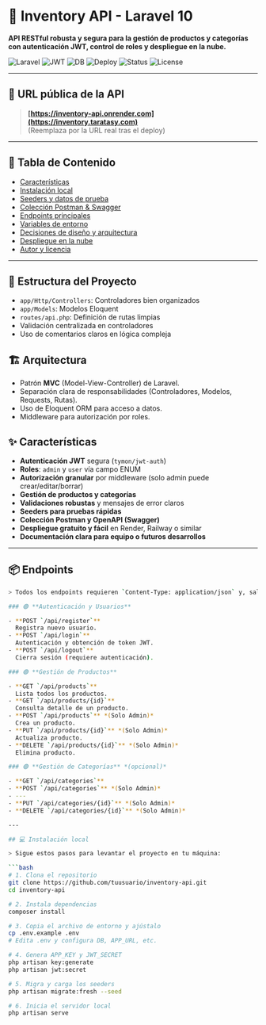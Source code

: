 # 🛒 Inventory API - Laravel 10

**API RESTful robusta y segura para la gestión de productos y categorías con autenticación JWT, control de roles y despliegue en la nube.**

![Laravel](https://img.shields.io/badge/Framework-Laravel%2010-red?logo=laravel)
![JWT](https://img.shields.io/badge/Auth-JWT-blue)
![DB](https://img.shields.io/badge/Database-MySQL%20%7C%20PostgreSQL-brightgreen)
![Deploy](https://img.shields.io/badge/Deployed-Render%20%7C%20Railway-orange)
![Status](https://img.shields.io/badge/API-Online-success)
![License](https://img.shields.io/github/license/tuusuario/inventory-api)

---

## 🚀 URL pública de la API

> **[https://inventory-api.onrender.com](https://inventory.taratasy.com)**  
> (Reemplaza por la URL real tras el deploy)

---

## 📝 Tabla de Contenido

- [Características](#características)
- [Instalación local](#instalación-local)
- [Seeders y datos de prueba](#seeders-y-datos-de-prueba)
- [Colección Postman & Swagger](#colección-postman--swagger)
- [Endpoints principales](#endpoints-principales)
- [Variables de entorno](#variables-de-entorno)
- [Decisiones de diseño y arquitectura](#decisiones-de-diseño-y-arquitectura)
- [Despliegue en la nube](#despliegue-en-la-nube)
- [Autor y licencia](#autor-y-licencia)

---

## 📂 Estructura del Proyecto

- `app/Http/Controllers`: Controladores bien organizados
- `app/Models`: Modelos Eloquent
- `routes/api.php`: Definición de rutas limpias
- Validación centralizada en controladores
- Uso de comentarios claros en lógica compleja

 ## 🏗️ Arquitectura

- Patrón **MVC** (Model-View-Controller) de Laravel.
- Separación clara de responsabilidades (Controladores, Modelos, Requests, Rutas).
- Uso de Eloquent ORM para acceso a datos.
- Middleware para autorización por roles.

## ✨ Características

- **Autenticación JWT** segura (`tymon/jwt-auth`)
- **Roles**: `admin` y `user` vía campo ENUM
- **Autorización granular** por middleware (solo admin puede crear/editar/borrar)
- **Gestión de productos y categorías**
- **Validaciones robustas** y mensajes de error claros
- **Seeders para pruebas rápidas**
- **Colección Postman y OpenAPI (Swagger)**
- **Despliegue gratuito y fácil** en Render, Railway o similar
- **Documentación clara para equipo o futuros desarrollos**

---
## 📦 Endpoints
```bash
> Todos los endpoints requieren `Content-Type: application/json` y, salvo `/login` y `/register`, un JWT `Authorization: Bearer {token}`.

### 🟢 **Autenticación y Usuarios**

- **POST `/api/register`**  
  Registra nuevo usuario.
- **POST `/api/login`**  
  Autenticación y obtención de token JWT.
- **POST `/api/logout`**  
  Cierra sesión (requiere autenticación).

### 🟢 **Gestión de Productos**

- **GET `/api/products`**  
  Lista todos los productos.
- **GET `/api/products/{id}`**  
  Consulta detalle de un producto.
- **POST `/api/products`** *(Solo Admin)*  
  Crea un producto.
- **PUT `/api/products/{id}`** *(Solo Admin)*  
  Actualiza producto.
- **DELETE `/api/products/{id}`** *(Solo Admin)*  
  Elimina producto.

### 🟢 **Gestión de Categorías** *(opcional)*

- **GET `/api/categories`**
- **POST `/api/categories`** *(Solo Admin)*
- ---
- **PUT `/api/categories/{id}`** *(Solo Admin)*
- **DELETE `/api/categories/{id}`** *(Solo Admin)*

---

## 💻 Instalación local

> Sigue estos pasos para levantar el proyecto en tu máquina:

```bash
# 1. Clona el repositorio
git clone https://github.com/tuusuario/inventory-api.git
cd inventory-api

# 2. Instala dependencias
composer install

# 3. Copia el archivo de entorno y ajústalo
cp .env.example .env
# Edita .env y configura DB, APP_URL, etc.

# 4. Genera APP_KEY y JWT_SECRET
php artisan key:generate
php artisan jwt:secret

# 5. Migra y carga los seeders
php artisan migrate:fresh --seed

# 6. Inicia el servidor local
php artisan serve

